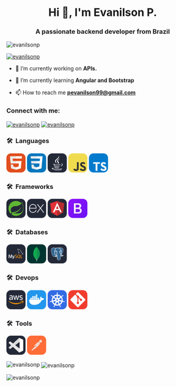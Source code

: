 <h1 align="center">Hi 👋, I'm Evanilson P.</h1>
<h3 align="center">A passionate backend developer from Brazil</h3>

<p align="left"> <img src="https://komarev.com/ghpvc/?username=evanilsonp&label=Profile%20views&color=0e75b6&style=flat" alt="evanilsonp" /> </p>

<p align="left"> <a href="https://github.com/ryo-ma/github-profile-trophy"><img src="https://github-profile-trophy.vercel.app/?username=evanilsonp" alt="evanilsonp" /></a> </p>

- 🔭 I’m currently working on **APIs.**

- 🌱 I’m currently learning **Angular and Bootstrap**

- 📫 How to reach me **pevanilson99@gmail.com**

<h3 align="left">Connect with me:</h3>
<p align="left">
<a href="https://linkedin.com/in/evanilsonp" target="blank"><img align="center" src="https://raw.githubusercontent.com/rahuldkjain/github-profile-readme-generator/master/src/images/icons/Social/linked-in-alt.svg" alt="evanilsonp" height="30" width="40" /></a>
<a href="https://fb.com/evanilsonp" target="blank"><img align="center" src="https://raw.githubusercontent.com/rahuldkjain/github-profile-readme-generator/master/src/images/icons/Social/facebook.svg" alt="evanilsonp" height="30" width="40" /></a>
</p>

### 🛠 &nbsp;Languages
<div align="left">
    <img src="https://raw.githubusercontent.com/tandpfun/skill-icons/main/icons/HTML.svg" width=50/>
    <img src="https://raw.githubusercontent.com/tandpfun/skill-icons/main/icons/CSS.svg" width=50/>
    <img src="https://raw.githubusercontent.com/tandpfun/skill-icons/main/icons/Java-Dark.svg" width=50"/>
    <img src="https://raw.githubusercontent.com/tandpfun/skill-icons/main/icons/JavaScript.svg" width=50/>
    <img src="https://raw.githubusercontent.com/tandpfun/skill-icons/main/icons/TypeScript.svg" width=50/>
</div>

### 🛠 &nbsp;Frameworks
<div align="left">
    <img src="https://raw.githubusercontent.com/tandpfun/skill-icons/main/icons/Spring-Dark.svg" width="50"/>
    <img src="https://raw.githubusercontent.com/tandpfun/skill-icons/main/icons/ExpressJS-Dark.svg" width="50"/>
    <img src="https://raw.githubusercontent.com/tandpfun/skill-icons/main/icons/Angular-Dark.svg" width="50"/>
    <img src="https://raw.githubusercontent.com/tandpfun/skill-icons/main/icons/Bootstrap.svg" width="50"/>
</div>

### 🛠 &nbsp;Databases
<div align="left">
    <img src="https://raw.githubusercontent.com/tandpfun/skill-icons/main/icons/MySQL-Dark.svg" width="50"/>
    <img src="https://raw.githubusercontent.com/tandpfun/skill-icons/main/icons/MongoDB.svg" width="50"/>
    <img src="https://raw.githubusercontent.com/tandpfun/skill-icons/main/icons/PostgreSQL-Dark.svg" width="50"/>
</div>

### 🛠 &nbsp;Devops
<div align="left">
    <img src="https://raw.githubusercontent.com/tandpfun/skill-icons/main/icons/AWS-Dark.svg" width="50"/>
    <img src="https://raw.githubusercontent.com/tandpfun/skill-icons/main/icons/Docker.svg" width="50"/>
    <img src="https://raw.githubusercontent.com/tandpfun/skill-icons/main/icons/Kubernetes.svg" width="50"/>
    <img src="https://raw.githubusercontent.com/tandpfun/skill-icons/main/icons/Git.svg" width="50"/>
</div>

### 🛠 &nbsp;Tools
<div align="left">
    <img src="https://raw.githubusercontent.com/tandpfun/skill-icons/main/icons/VSCode-Dark.svg" width="50"/>
    <img src="https://raw.githubusercontent.com/tandpfun/skill-icons/main/icons/Postman.svg" width="50"/>
</div>

<p><img align="left" src="https://github-readme-stats.vercel.app/api/top-langs?username=evanilsonp&show_icons=true&locale=en&layout=compact" alt="evanilsonp" /></p>

<p>&nbsp;<img align="center" src="https://github-readme-stats.vercel.app/api?username=evanilsonp&show_icons=true&locale=en" alt="evanilsonp" /></p>

<p><img align="center" src="https://github-readme-streak-stats.herokuapp.com/?user=evanilsonp&" alt="evanilsonp" /></p>

